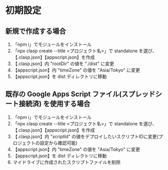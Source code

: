 # 初期設定

## 新規で作成する場合
1. 「npm i」でモジュールをインストール<br>
1. 「npx clasp create --title <プロジェクト名>」で standalone を選び、【.clasp.json】【appscript.json】を作成<br>
1. 【.clasp.json】内 "rootDir" の値を "./dist" に変更<br>
1. 【appscript.json】内 "timeZone" の値を "Asia/Tokyo" に変更<br>
1. 【appscript.json】を dist ディレクトリに移動

## 既存の Google Apps Script ファイル(スプレッドシート接続済) を使用する場合
1. 「npm i」でモジュールをインストール<br>
1. 「npx clasp create --title <プロジェクト名>」で standalone を選び、【.clasp.json】【appscript.json】を作成<br>
1. 【.clasp.json】内 "scriptId" の値をデプロイしたいスクリプトIDに変更(プロジェクトの設定から確認可能)<br>
1. 【appscript.json】内 "timeZone" の値を "Asia/Tokyo" に変更<br>
1. 【appscript.json】を dist ディレクトリに移動
1. マイドライブに作成されたスクリプトファイルを削除